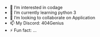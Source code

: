 - 👀 I’m interested in codage
- 🌱 I’m currently learning python 3
- 💞️ I’m looking to collaborate on Application
- 📫 My Discord: 404Genius
- ⚡ Fun fact: ...

<!---
TheCard777/TheCard777 is a ✨ special ✨ repository because its `README.md` (this file) appears on your GitHub profile.
You can click the Preview link to take a look at your changes.
-
